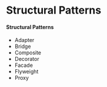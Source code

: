 # Structural Patterns

#### Structural Patterns

* Adapter
* Bridge
* Composite
* Decorator
* Facade
* Flyweight
* Proxy
